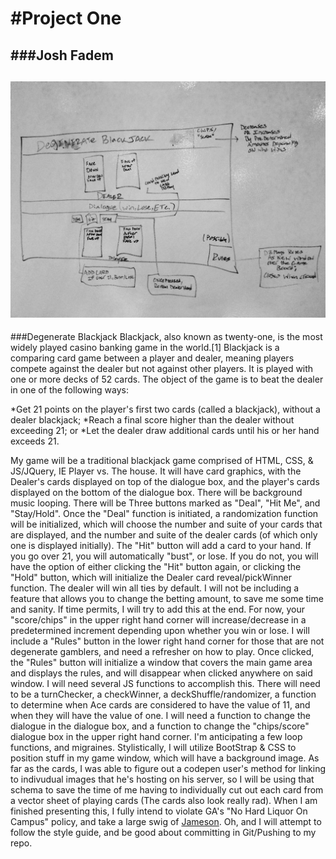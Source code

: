 #Project One
================================

###Josh Fadem
-

![This is my wireframe](wireframe.jpg)
-----------

###Degenerate Blackjack 
Blackjack, also known as twenty-one, is the most widely played casino banking game in the world.[1] Blackjack is a comparing card game between a player and dealer, meaning players compete against the dealer but not against other players. It is played with one or more decks of 52 cards. The object of the game is to beat the dealer in one of the following ways:

*Get 21 points on the player's first two cards (called a blackjack), without a dealer blackjack;
*Reach a final score higher than the dealer without exceeding 21; or
*Let the dealer draw additional cards until his or her hand exceeds 21.

My game will be a traditional blackjack game comprised of HTML, CSS, & JS/JQuery, IE Player vs. The house. It will have card graphics, with the Dealer's cards displayed on top of the dialogue box, and the player's cards displayed on the bottom of the dialogue box. There will be background music looping. 
There will be Three buttons marked as "Deal", "Hit Me", and "Stay/Hold". Once the "Deal" function is initiated, a randomization function will be initialized, which will choose the number and suite of your cards that are displayed, and the number and suite of the dealer cards (of which only one is displayed initially). The "Hit" button will add a card to your hand. If you go over 21, you will automatically "bust", or lose. If you do not, you will have the option of either clicking the "Hit" button again, or clicking the "Hold" button, which will initialize the Dealer card reveal/pickWinner function. The dealer will win all ties by default. I will not be including a feature that allows you to change the betting amount, to save me some time and sanity. If time permits, I will try to add this at the end. For now, your "score/chips" in the upper right hand corner will increase/decrease in a predetermined increment depending upon whether you win or lose. I will include a "Rules" button in the lower right hand corner for those that are not degenerate gamblers, and need a refresher on how to play. Once clicked, the "Rules" button will initialize a window that covers the main game area and displays the rules, and will disappear when clicked anywhere on said window. 
I will need several JS functions to accomplish this. There will need to be a turnChecker, a checkWinner, a deckShuffle/randomizer, a function to determine when Ace cards are considered to have the value of 11, and when they will have the value of one. I will need a function to change the dialogue in the dialogue box, and a function to change the "chips/score" dialogue box in the upper right hand corner. I'm anticipating a few loop functions, and migraines. Stylistically, I will utilize BootStrap & CSS to position stuff in my game window, which will have a background image. As far as the cards, I was able to figure out a codepen user's method for linking to indivudual images that he's hosting on his server, so I will be using that schema to save the time of me having to individually cut out each card from a vector sheet of playing cards (The cards also look really rad). When I am finished presenting this, I fully intend to violate GA's "No Hard Liquor On Campus" policy, and take a large swig of [Jameson](http://www.jamesonwhiskey.com/en/agegate). Oh, and I will attempt to follow the style guide, and be good about committing in Git/Pushing to my repo. 
